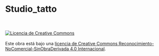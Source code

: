 # Studio_tatto

<br><br><a rel="license" href="http://creativecommons.org/licenses/by-nc-nd/4.0/"><img alt="Licencia de Creative Commons" 
style="border-width:0" src="https://i.creativecommons.org/l/by-nc-nd/4.0/88x31.png" />
</a><br><br>Este obra está bajo una <a rel="license" href="http://creativecommons.org/licenses/by-nc-nd/4.0/">
licencia de Creative Commons Reconocimiento-NoComercial-SinObraDerivada 4.0 Internacional</a>.
